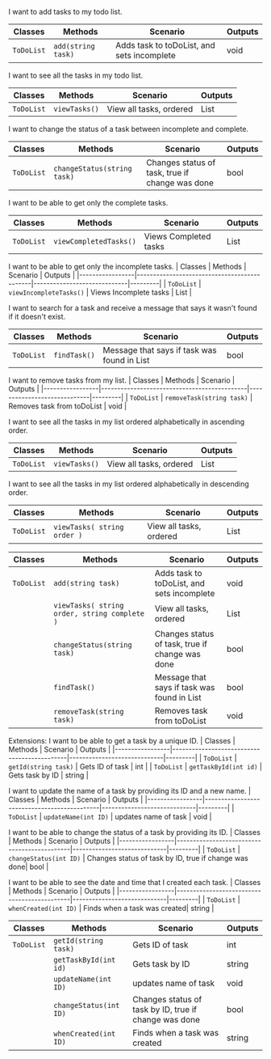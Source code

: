 I want to add tasks to my todo list.

| Classes         | Methods                                     | Scenario                    | Outputs |
|-----------------|---------------------------------------------|-----------------------------|---------|
| `ToDoList`	  | `add(string task)`							| Adds task to toDoList, and sets incomplete| void    |

I want to see all the tasks in my todo list.

| Classes         | Methods                                     | Scenario                    | Outputs		|
|-----------------|---------------------------------------------|-----------------------------|-------------|
| `ToDoList`	  | `viewTasks()`								| View all tasks, ordered      | List<string>|

I want to change the status of a task between incomplete and complete.

| Classes         | Methods                                     | Scenario                    | Outputs |
|-----------------|---------------------------------------------|-----------------------------|---------|
| `ToDoList`	  | `changeStatus(string task)`					| Changes status of task, true if change was done	  | bool    |

I want to be able to get only the complete tasks.

| Classes         | Methods                                     | Scenario                    | Outputs |
|-----------------|---------------------------------------------|-----------------------------|---------|
| `ToDoList`	  | `viewCompletedTasks()`							| Views Completed tasks		  | List<string>    |

I want to be able to get only the incomplete tasks.
| Classes         | Methods                                     | Scenario                    | Outputs |
|-----------------|---------------------------------------------|-----------------------------|---------|
| `ToDoList`	  | `viewIncompleteTasks()`							| Views Incomplete tasks		  | List<string>    |

I want to search for a task and receive a message that says it wasn't found if it doesn't exist.

| Classes         | Methods                                     | Scenario                    | Outputs |
|-----------------|---------------------------------------------|-----------------------------|---------|
| `ToDoList`	  | `findTask()`							| Message that says if task was found in List  | bool   |

I want to remove tasks from my list.
| Classes         | Methods                                     | Scenario                    | Outputs |
|-----------------|---------------------------------------------|-----------------------------|---------|
| `ToDoList`	  | `removeTask(string task)`							| Removes task from toDoList		  | void    |

I want to see all the tasks in my list ordered alphabetically in ascending order.

| Classes         | Methods                                     | Scenario                    | Outputs		|
|-----------------|---------------------------------------------|-----------------------------|-------------|
| `ToDoList`	  | `viewTasks()`								| View all tasks, ordered      | List<string>|


I want to see all the tasks in my list ordered alphabetically in descending order.

| Classes         | Methods                                     | Scenario                    | Outputs		|
|-----------------|---------------------------------------------|-----------------------------|-------------|
| `ToDoList`	  | `viewTasks( string order )`								| View all tasks, ordered      | List<string>|

| Classes         | Methods                                     | Scenario                                          | Outputs		|
|-----------------|---------------------------------------------|---------------------------------------------------|--------|
| `ToDoList`	  | `add(string task)`							| Adds task to toDoList, and sets incomplete		| void    |
|				  | `viewTasks( string order, string complete )`| View all tasks, ordered							| List<string>|
|				  | `changeStatus(string task)`					| Changes status of task, true if change was done	| bool    |
|				  | `findTask()`								| Message that says if task was found in List		| bool   |
|				  | `removeTask(string task)`					| Removes task from toDoList						| void    |

Extensions:
I want to be able to get a task by a unique ID.
| Classes         | Methods                                     | Scenario                    | Outputs |
|-----------------|---------------------------------------------|-----------------------------|---------|
| `ToDoList`	  | `getId(string task)`						| Gets ID of task			  | int    |
| `ToDoList`	  | `getTaskById(int id)`						| Gets task by ID			  | string    |

I want to update the name of a task by providing its ID and a new name.
| Classes         | Methods                                     | Scenario                    | Outputs |
|-----------------|---------------------------------------------|-----------------------------|---------|
| `ToDoList`	  | `updateName(int ID)`						| updates name of task		  | void    |

I want to be able to change the status of a task by providing its ID.
| Classes         | Methods                                     | Scenario                    | Outputs |
|-----------------|---------------------------------------------|-----------------------------|---------|
| `ToDoList`	  | `changeStatus(int ID)`						| Changes status of task by ID, true if change was done| bool    |

I want to be able to see the date and time that I created each task.
| Classes         | Methods                                     | Scenario                    | Outputs |
|-----------------|---------------------------------------------|-----------------------------|---------|
| `ToDoList`	  | `whenCreated(int ID)`						| Finds when a task was created| string    |

| Classes         | Methods                                     | Scenario                    | Outputs |
|-----------------|---------------------------------------------|-----------------------------|---------|
| `ToDoList`	  | `getId(string task)`						| Gets ID of task			  | int    |
|				  | `getTaskById(int id)`						| Gets task by ID			  | string    |
|				  | `updateName(int ID)`						| updates name of task		  | void    |
|				  | `changeStatus(int ID)`						| Changes status of task by ID, true if change was done| bool    |
|				  | `whenCreated(int ID)`						| Finds when a task was created| string    |